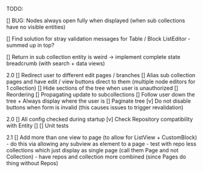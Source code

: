 TODO:

[] BUG: Nodes always open fully when displayed (when sub collections have no visible entities)

[] Find solution for stray validation messages for Table / Block ListEditor
    - summed up in top?

[] Return in sub collection entity is weird -> implement complete state breadcrumb (with search + data views)

2.0
[] Redirect user to different edit pages / branches
    [] Alias sub collection pages and have edit / view buttons direct to them (multiple node editors for 1 collection)
[] Hide sections of the tree when user is unauthorized
[] Reordering
[] Propagating update to subcollections
[] Follow user down the tree + Always display where the user is
[] Paginate tree
[v] Do not disable buttons when form is invalid (this causes issues to trigger revalidation)

2.0
[] All config checked during startup
    [v] Check Repository compatibility with Entity
    []
[] Unit tests

2.1
[] Add more than one view to page (to allow for ListView + CustomBlock)
    - do this via allowing any subview as element to a page
    - test with repo less collections which just display as single page (call them Page and not Collection)
    - have repos and collection more combined (since Pages do thing without Repos)
